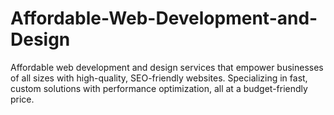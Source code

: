 # Affordable-Web-Development-and-Design
Affordable web development and design services that empower businesses of all sizes with high-quality, SEO-friendly websites. Specializing in fast, custom solutions with performance optimization, all at a budget-friendly price.
